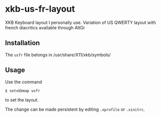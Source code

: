 # xkb-us-fr-layout
XKB Keyboard layout I personally use. Variation of US QWERTY layout with french diacritics available through AltGr

## Installation
The `usfr` file belongs in /usr/share/X11/xkb/symbols/

## Usage
Use the command
```bash
$ setxkbmap usfr
```
to set the layout.

The change can be made persistent by editing `.xprofile` or `.xinitrc`.

